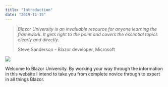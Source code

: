 ```yaml
---
title: "Introduction"
date: "2019-11-15"
---
```


> _Blazor University is an invaluable resource for anyone learning the framework. It gets right to the point and covers the essential topics clearly and directly._
> 
> Steve Sanderson - Blazor developer, Microsoft  

![](images/blazor-university-logo-large.png)

Welcome to Blazor University. By working your way through the information in this website I intend to take you from complete novice through to expert in all things Blazor.

